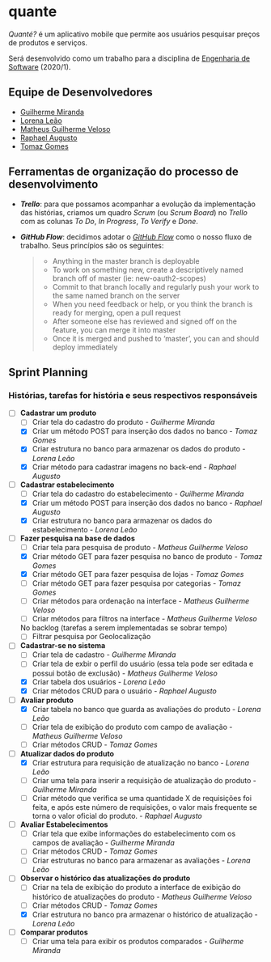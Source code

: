 # quante

_Quanté?_ é um aplicativo mobile que permite aos usuários pesquisar preços de produtos e serviços. 

Será desenvolvido como um trabalho para a disciplina de [Engenharia de Software](https://github.com/aserg-ufmg/CursoEngenhariaSoftware) (2020/1).

## Equipe de Desenvolvedores

- [Guilherme Miranda](https://github.com/guilhermealbm)
- [Lorena Leão](https://github.com/lorenaleao)
- [Matheus Guilherme Veloso](https://github.com/MaMiotto)
- [Raphael Augusto](https://github.com/Maharal)
- [Tomaz Gomes](https://github.com/tomaz1502)

## Ferramentas de organização do processo de desenvolvimento

- _**Trello**_: para que possamos acompanhar a evolução da implementação das histórias, criamos um quadro _Scrum_ (ou _Scrum Board_) no _Trello_ com as colunas _To Do_, _In Progress_, _To Verify_ e _Done_.
- _**GitHub Flow**_: decidimos adotar o [_GitHub Flow_](https://guides.github.com/introduction/flow/) como o nosso fluxo de trabalho. Seus princípios são os seguintes:

  > - Anything in the master branch is deployable
  > - To work on something new, create a descriptively named branch off of master (ie: new-oauth2-scopes)
  > - Commit to that branch locally and regularly push your work to the same named branch on the server
  > - When you need feedback or help, or you think the branch is ready for merging, open a pull request
  > - After someone else has reviewed and signed off on the feature, you can merge it into master
  > - Once it is merged and pushed to ‘master’, you can and should deploy immediately


## Sprint Planning

### Histórias, tarefas for história e seus respectivos responsáveis

- [ ] **Cadastrar um produto** 
  - [ ] Criar tela do cadastro do produto - _Guilherme Miranda_
  - [x] Criar um método POST para inserção dos dados no banco - _Tomaz Gomes_
  - [x] Criar estrutura no banco para armazenar os dados do produto - _Lorena Leão_
  - [x] Criar método para cadastrar imagens no back-end - _Raphael Augusto_

- [ ] **Cadastrar estabelecimento**
  - [ ] Criar tela do cadastro do estabelecimento - _Guilherme Miranda_
  - [x] Criar um método POST para inserção dos dados no banco - _Raphael Augusto_
  - [x] Criar estrutura no banco para armazenar os dados do estabelecimento - _Lorena Leão_

- [ ] **Fazer pesquisa na base de dados**
  - [ ] Criar tela para pesquisa de produto - _Matheus Guilherme Veloso_
  - [x] Criar método GET para fazer pesquisa no banco de produto - _Tomaz Gomes_
  - [x] Criar método GET para fazer pesquisa de lojas - _Tomaz Gomes_
  - [ ] Criar método GET para fazer pesquisa por categorias - _Tomaz Gomes_
  - [ ] Criar métodos para ordenação na interface - _Matheus Guilherme Veloso_
  - [ ] Criar métodos para filtros na interface - _Matheus Guilherme Veloso_

  No backlog (tarefas a serem implementadas se sobrar tempo)
  - [ ] Filtrar pesquisa por Geolocalização

- [ ] **Cadastrar-se no sistema**
  - [ ] Criar tela de cadastro - _Guilherme Miranda_
  - [ ] Criar tela de exbir o perfil do usuário (essa tela pode ser editada e possui botão de exclusão) - _Matheus Guilherme Veloso_
  - [x] Criar tabela dos usuários - _Lorena Leão_
  - [x] Criar métodos CRUD para o usuário - _Raphael Augusto_

- [ ] **Avaliar produto**
  - [x] Criar tabela no banco que guarda as avaliações do produto - _Lorena Leão_
  - [ ] Criar tela de exibição do produto com campo de avaliação - _Matheus Guilherme Veloso_
  - [ ] Criar métodos CRUD - _Tomaz Gomes_

- [ ] **Atualizar dados do produto**
  - [x] Criar estrutura para requisição de atualização no banco - _Lorena Leão_
  - [ ] Criar uma tela para inserir a requisição de atualização do produto - _Guilherme Miranda_
  - [ ] Criar método que verifica se uma quantidade X de requisições foi feita, e após este número de requisições, o valor mais frequente se torna o valor oficial do produto. - _Raphael Augusto_

- [ ] **Avaliar Estabelecimentos**
  - [ ] Criar tela que exibe informações do estabelecimento com os campos de avaliação - _Guilherme Miranda_
  - [ ] Criar métodos CRUD - _Tomaz Gomes_
  - [ ] Criar estruturas no banco para armazenar as avaliações - _Lorena Leão_

- [ ] **Observar o histórico das atualizações do produto**
  - [ ] Criar na tela de exibição do produto a interface de exibição do histórico de atualizações do produto - _Matheus Guilherme Veloso_
  - [ ] Criar métodos CRUD - _Tomaz Gomes_
  - [x] Criar estrutura no banco pra armazenar o histórico de atualização - _Lorena Leão_

- [ ] **Comparar produtos**
  - [ ] Criar uma tela para exibir os produtos comparados - _Guilherme Miranda_
